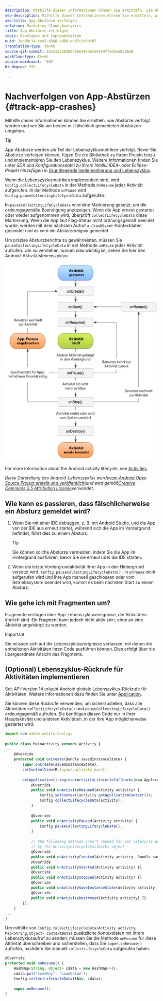 ```yaml
---
description: Mithilfe dieser Informationen können Sie ermitteln, wie Abstürze verfolgt werden und wie Sie am besten mit fälschlich gemeldeten Abstürzen umgehen.
seo-description: Mithilfe dieser Informationen können Sie ermitteln, wie Abstürze verfolgt werden und wie Sie am besten mit fälschlich gemeldeten Abstürzen umgehen.
seo-title: App-Abstürze verfolgen
solution: Marketing Cloud,Analytics
title: App-Abstürze verfolgen
topic: Developer and implementation
uuid: 3ab98c14-ccdf-4060-ad88-ec07c1c6bf07
translation-type: tm+mt
source-git-commit: 161212216565d56e346abc664197fedbea83d6a0
workflow-type: tm+mt
source-wordcount: '487'
ht-degree: 95%

---
```



# Nachverfolgen von App-Abstürzen {#track-app-crashes}

Mithilfe dieser Informationen können Sie ermitteln, wie Abstürze verfolgt werden und wie Sie am besten mit fälschlich gemeldeten Abstürzen umgehen.

>[!TIP]
>
>App-Abstürze werden als Teil der Lebenszyklusmetriken verfolgt. Bevor Sie Abstürze verfolgen können, fügen Sie die Bibliothek zu Ihrem Projekt hinzu und implementieren Sie den Lebenszyklus. Weitere Informationen finden Sie unter *SDK und Konfigurationsdatei zu Ihrem IntelliJ IDEA- oder Eclipse-Projekt hinzufügen* in [Grundlegende Implementierung und Lebenszyklus](/help/android/getting-started/dev-qs.md).

Wenn die Lebenszyklusmetriken implementiert sind, wird `Config.collectLifecycleData` in der Methode `OnResume` jeder Aktivität aufgerufen. In der Methode `onPause` wird `Config.pauseCollectingLifeCycleData` aufgerufen.

In `pauseCollectingLifeCycleData` wird eine Markierung gesetzt, um die ordnungsgemäße Beendigung anzuzeigen. Wenn die App erneut gestartet oder wieder aufgenommen wird, überprüft `collectLifecycleData` diese Markierung. Wenn die App laut Flag-Status nicht ordnungsgemäß beendet wurde, werden mit dem nächsten Aufruf `a.CrashEvent`-Kontextdaten gesendet und es wird ein Absturzereignis gemeldet.

Um präzise Absturzberichte zu gewährleisten, müssen Sie `pauseCollectingLifeCycleData` in der Methode `onPause` jeder Aktivität aufrufen. Um zu verstehen, warum dies wichtig ist, sehen Sie hier den Android-Aktivitätslebenszyklus:

![](assets/android-lifecycle.png)

For more information about the Android activity lifecycle, see [Activities](https://developer.android.com/guide/components/activities.html).

*Diese Darstellung des Android-Lebenszyklus wurde[vom Android Open Source Project erstellt und veröffentlicht](https://source.android.com/)und wird gemäß[Creative Commons 2.5 Attribution License](https://creativecommons.org/licenses/by/2.5/)verwendet.*

## Wie kann es passieren, dass fälschlicherweise ein Absturz gemeldet wird?

1. Wenn Sie mit einer IDE debuggen, z. B. mit Android Studio, und die App von der IDE aus erneut startet, während sich die App im Vordergrund befindet, führt dies zu einem Absturz.

   >[!TIP]
   >
   >Sie können solche Abstürze vermeiden, indem Sie die App im Hintergrund ausführen, bevor Sie sie erneut über die IDE starten.

1. Wenn die letzte Vordergrundaktivität Ihrer App in den Hintergrund versetzt wird, `Config.pauseCollectingLifecycleData();` in `onPause` nicht aufgerufen wird und Ihre App manuell geschlossen oder vom Betriebssystem beendet wird, kommt es beim nächsten Start zu einem Absturz.

## Wie gehe ich mit Fragmenten um?

Fragmente verfügen über App-Lebenszyklusereignisse, die Aktivitäten ähnlich sind. Ein Fragment kann jedoch nicht aktiv sein, ohne an eine Aktivität angehängt zu werden.

>[!IMPORTANT]
>
>Sie müssen sich auf die Lebenszyklusereignisse verlassen, mit denen die enthaltenen Aktivitäten Ihren Code ausführen können. Dies erfolgt über die übergeordnete Ansicht des Fragments.

## (Optional) Lebenszyklus-Rückrufe für Aktivitäten implementieren

Seit API-Version 14 erlaubt Android globale Lebenszyklus-Rückrufe für Aktivitäten. Weitere Informationen dazu finden Sie unter [Application](https://developer.android.com/reference/android/app/Application).

Sie können diese Rückrufe verwenden, um sicherzustellen, dass alle Aktivitäten `collectLifecycleData()` und `pauseCollectingLifecycleData()` ordnungsgemäß aufrufen. Sie benötigen diesen Code nur in Ihrer Hauptaktivität und anderen Aktivitäten, in der Ihre App möglicherweise gestartet wird:

```js
import com.adobe.mobile.Config; 
  
public class MainActivity extends Activity { 
... 
    @Override 
    protected void onCreate(Bundle savedInstanceState) { 
        super.onCreate(savedInstanceState); 
        setContentView(R.layout.activity_main); 
  
        getApplication().registerActivityLifecycleCallbacks(new Application.ActivityLifecycleCallbacks() { 
            @Override 
            public void onActivityResumed(Activity activity) { 
                Config.setContext(activity.getApplicationContext()); 
                Config.collectLifecycleData(activity); 
            } 
  
            @Override 
            public void onActivityPaused(Activity activity) {     
                Config.pauseCollectingLifecycleData(); 
            } 
    
            // the following methods aren't needed for our lifecycle purposes, but are required to be implemented 
            // by the ActivityLifecycleCallbacks object 
            @Override 
            public void onActivityCreated(Activity activity, Bundle savedInstanceState) {} 
            @Override 
            public void onActivityStarted(Activity activity) {} 
            @Override 
            public void onActivityStopped(Activity activity) {} 
            @Override 
            public void onActivitySaveInstanceState(Activity activity, Bundle outState) {} 
            @Override 
            public void onActivityDestroyed(Activity activity) {} 
        }); 
    } 
... 
}
```

Um mithilfe von `Config.collectLifecycleData(Activity activity`, `Map<String`, `Object> contextData)` zusätzliche Kontextdaten mit Ihrem Lebenszyklusaufruf zu senden, müssen Sie die Methode `onResume` für diese Aktivität überschreiben und sicherstellen, dass Sie `super.onResume()` aufrufen, nachdem Sie manuell `collectLifecycleData` aufgerufen haben.

```js
@Override 
protected void onResume() { 
    HashMap<String, Object> cdata = new HashMap<>(); 
    cdata.put("someKey", "someValue"); 
    Config.collectLifecycleData(this, cdata); 
  
    super.onResume(); 
}
```


